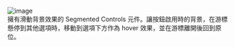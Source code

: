 ![image](https://i.imgur.com/h0Tb91c.png)  
擁有滑動背景效果的 Segmented Controls 元件。讓按鈕啟用時的背景，在游標懸停到其他選項時，移動到選項下方作為 hover 效果，並在游標離開後回到原位。

